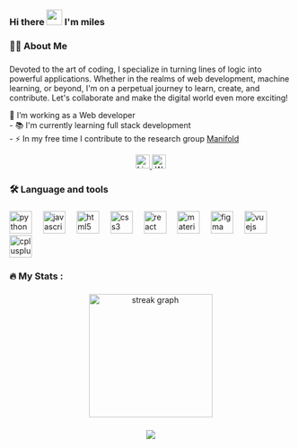 ### Hi there <img src="https://media.giphy.com/media/hvRJCLFzcasrR4ia7z/giphy.gif" width="28px" height="28px"> I'm miles




###

<h3 align="left">👩‍💻  About Me</h3>

###

<p align="left"> Devoted to the art of coding, I specialize in turning lines of logic into powerful applications. Whether in the realms of web development, machine learning, or beyond, I'm on a perpetual journey to learn, create, and contribute. Let's collaborate and make the digital world even more exciting!</p>

<p align="left"> 🔭 I’m working as a Web developer 
  <br>- 📚 I'm currently learning full stack development
  <br>- ⚡ In my free time I contribute to the research group 
  <a href="https://www.manifoldrg.com" target="_blank"> Manifold</a></p>

<div align="center">
  <a href="https://www.linkedin.com/in/miles-batey" target="_blank">
    <img src="https://img.shields.io/static/v1?message=LinkedIn&logo=linkedin&label=&color=0077B5&logoColor=white&labelColor=&style=for-the-badge" height="25" alt="LinkedIn logo" />
  </a>
  
  <a href="https://www.milesbatey.com" target="_blank">
    <img src="https://img.shields.io/static/v1?message=milesbatey.com&logo=white-logo&label=&color=808080&logoColor=white&labelColor=&style=for-the-badge" height="25" alt="Website logo" />
  </a>

</div>



###

<h3 align="left">🛠 Language and tools</h3>

###

<div align="left">
  <img src="https://cdn.jsdelivr.net/gh/devicons/devicon/icons/python/python-original.svg" height="40" alt="python logo"  />
  <img width="12" />
  <img src="https://cdn.jsdelivr.net/gh/devicons/devicon/icons/javascript/javascript-original.svg" height="40" alt="javascript logo"  />
  <img width="12" />
  <img src="https://cdn.jsdelivr.net/gh/devicons/devicon/icons/html5/html5-original.svg" height="40" alt="html5 logo"  />
  <img width="12" />
  <img src="https://cdn.jsdelivr.net/gh/devicons/devicon/icons/css3/css3-original.svg" height="40" alt="css3 logo"  />
  <img width="12" />
  <img src="https://cdn.jsdelivr.net/gh/devicons/devicon/icons/react/react-original.svg" height="40" alt="react logo"  />
  <img width="12" />
  <img src="https://cdn.jsdelivr.net/gh/devicons/devicon/icons/materialui/materialui-original.svg" height="40" alt="materialui logo"  />
  <img width="12" />
  <img src="https://cdn.jsdelivr.net/gh/devicons/devicon/icons/figma/figma-original.svg" height="40" alt="figma logo"  />
  <img width="12" />
  <img src="https://cdn.jsdelivr.net/gh/devicons/devicon/icons/vuejs/vuejs-original.svg" height="40" alt="vuejs logo"  />
  <img width="12" />
<!--   <img src="https://cdn.jsdelivr.net/gh/devicons/devicon/icons/amazonwebservices/amazonwebservices-original.svg" height="40" alt="amazonwebservices logo"  /> -->
<!--   <img width="12" /> -->
  <img src="https://cdn.jsdelivr.net/gh/devicons/devicon/icons/cplusplus/cplusplus-original.svg" height="40" alt="cplusplus logo"  />
</div>

###

<h3 align="left">🔥   My Stats :</h3>

###

<div align="center">
  <img src="https://streak-stats.demolab.com?user=mdbatey&locale=en&mode=daily&theme=dark&hide_border=false&border_radius=5&order=3" height="220" alt="streak graph"  />
</div>

###

<div align="center">
  <img src="https://visitor-badge.laobi.icu/badge?page_id=mdbatey.mdbatey&"  />
</div>
